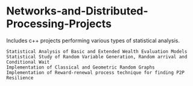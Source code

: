 # Networks-and-Distributed-Processing-Projects
Includes c++ projects performing various types of statistical analysis.
    
    Statistical Analysis of Basic and Extended Wealth Evaluation Models 
    Statistical Study of Random Variable Generation, Random arrival and Conditional Wait 
    Implementation of Classical and Geometric Random Graphs 
    Implementation of Reward-renewal process technique for finding P2P Resilience
